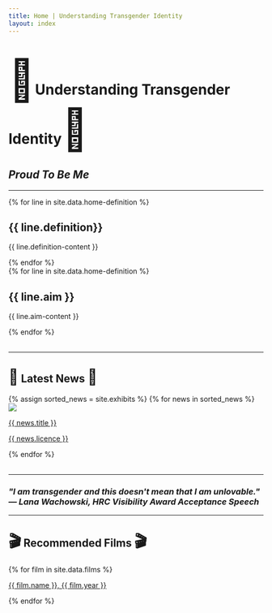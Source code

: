 ```yaml
---
title: Home | Understanding Transgender Identity
layout: index
---
```

<!-- page heading -->
<div class="heading">
    <h1><span style='font-size: 80px ;'>&#127752;</span>Understanding Transgender Identity<span class="mirror" style='font-size: 80px;'>&#127752;</span></h1>
    <h2> <i>Proud To Be Me</i> </h2>
</div>

<hr>

<!-- definition and aim -->
<div class="paracontainer">
    <div class="subheading">
        {% for line in site.data.home-definition %}
        <h2> {{ line.definition}} </h2>
        <p>{{ line.definition-content }}</p>
        {% endfor %}
    </div>
     <div class="subheading">
        {% for line in site.data.home-definition %}    
        <h2> {{ line.aim }} </h2>
        <p>{{ line.aim-content }}</p>
        {% endfor %}
     </div>
</div>
<br>
<hr>

<!-- latest news -->
<div class="subheading2">
    <h2><span class="mirror" style='font-size:30px;'>&#128226;</span> Latest News <span style='font-size:30px;'>&#128226;</span> </h2>
</div>

<div id = "news-container">
  {% assign sorted_news = site.exhibits %}
  {% for news in sorted_news %}
    <div class = "news-cell">
      <a class="news-image" href = "{{ news.news-url }}"><img src="{{ news.image-url }}" class="news-picture"></a>
      <br>
      <p><a class="citation" href = "{{ news.news-url }}">{{ news.title }}</a></p>
      <p><a href="{{ news.licence-url }}">{{ news.licence }}</a></p>
    </div>
  {% endfor %}
</div>
<br>
<hr>

<!-- quotation catch phrase -->
<div class="subheading2">
    <h3> <i>"I am transgender and this doesn't mean that I am unlovable." — Lana Wachowski, HRC Visibility Award Acceptance Speech</i> </h3>
</div>
<hr>

<!-- recommended films -->
<div class="subheading2">
    <h2> <span class="mirror" style='font-size:30px;'>&#127916;</span> Recommended Films <span style='font-size:30px;'>&#127916;</span> </h2>
</div>

<div class="defaultcontainer">
    {% for film in site.data.films %}
    <p><a href="{{ film.homepage }}">{{ film.name }}, {{ film.year }}</a></p>
    {% endfor %}
</div>

